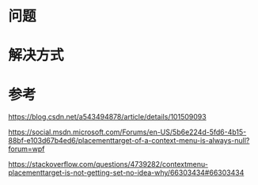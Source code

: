 # 问题

# 解决方式

# 参考

https://blog.csdn.net/a543494878/article/details/101509093

https://social.msdn.microsoft.com/Forums/en-US/5b6e224d-5fd6-4b15-88bf-e103d67b4ed6/placementtarget-of-a-context-menu-is-always-null?forum=wpf

https://stackoverflow.com/questions/4739282/contextmenu-placementtarget-is-not-getting-set-no-idea-why/66303434#66303434